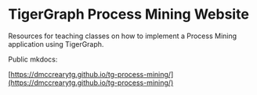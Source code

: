 # TigerGraph Process Mining Website

Resources for teaching classes on how to implement a Process Mining application using TigerGraph.

Public mkdocs:

[https://dmccrearytg.github.io/tg-process-mining/](https://dmccrearytg.github.io/tg-process-mining/)
